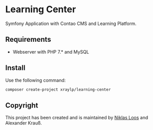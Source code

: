 # Learning Center
Symfony Application with Contao CMS and Learning Platform.

## Requirements
- Webserver with PHP 7.* and MySQL

## Install

Use the following command:
```bash
composer create-project xraylp/learning-center
```

## Copyright
This project has been created and is maintained by [Niklas Loos](https://github.com/XRayLP) and Alexander Krauß.
